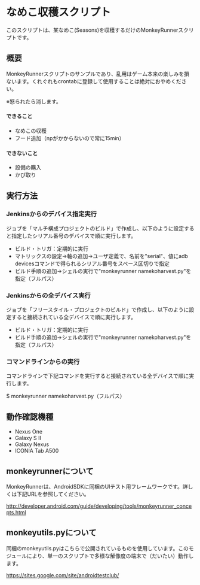 # なめこ収穫スクリプト

このスクリプトは、某なめこ(Seasons)を収穫するだけのMonkeyRunnerスクリプトです。

## 概要

MonkeyRunnerスクリプトのサンプルであり、乱用はゲーム本来の楽しみを損ないます。くれぐれもcrontabに登録して使用することは絶対におやめください。

※怒られたら消します。

#### できること
- なめこの収穫
- フード追加（npがかからないので常に15min）

#### できないこと
- 設備の購入
- かび取り


## 実行方法

### Jenkinsからのデバイス指定実行
ジョブを「マルチ構成プロジェクトのビルド」で作成し、以下のように設定すると指定したシリアル番号のデバイスで順に実行します。

- ビルド・トリガ：定期的に実行
- マトリックスの設定→軸の追加→ユーザ定義で、名前を"serial"、値にadb devicesコマンドで得られるシリアル番号をスペース区切りで指定
- ビルド手順の追加→シェルの実行で"monkeyrunner namekoharvest.py"を指定（フルパス）

### Jenkinsからの全デバイス実行
ジョブを「フリースタイル・プロジェクトのビルド」で作成し、以下のように設定すると接続されている全デバイスで順に実行します。

- ビルド・トリガ：定期的に実行
- ビルド手順の追加→シェルの実行で"monkeyrunner namekoharvest.py"を指定（フルパス）

### コマンドラインからの実行
コマンドラインで下記コマンドを実行すると接続されている全デバイスで順に実行します。

$ monkeyrunner namekoharvest.py（フルパス）


## 動作確認機種
- Nexus One
- Galaxy S II
- Galaxy Nexus
- ICONIA Tab A500


## monkeyrunnerについて
MonkeyRunnerは、AndroidSDKに同梱のUIテスト用フレームワークです。詳しくは下記URLを参照してください。

http://developer.android.com/guide/developing/tools/monkeyrunner_concepts.html


## monkeyutils.pyについて
同梱のmonkeyutils.pyはこちらで公開されているものを使用しています。このモジュールにより、単一のスクリプトで多様な解像度の端末で（だいたい）動作します。

https://sites.google.com/site/androidtestclub/

